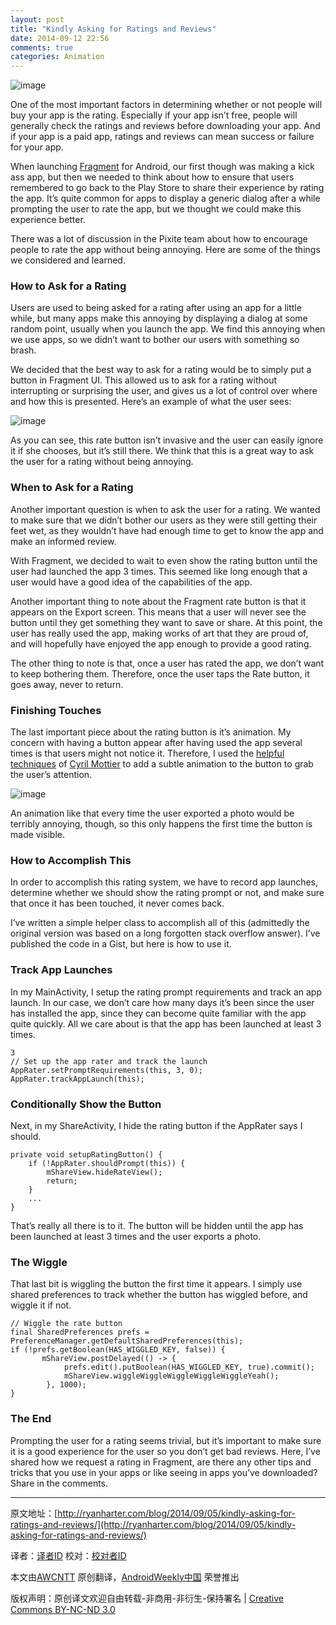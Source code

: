 ```yaml
---
layout: post
title: "Kindly Asking for Ratings and Reviews"
date: 2014-09-12 22:56
comments: true
categories: Animation
---
```


![image](http://ryanharter.com/images/posts/kindly-asking-for-ratings/fragment_ratings.png)

One of the most important factors in determining whether or not people will buy your app is the rating. Especially if your app isn’t free, people will generally check the ratings and reviews before downloading your app. And if your app is a paid app, ratings and reviews can mean success or failure for your app.

When launching [Fragment](http://fragmentapp.com/) for Android, our first though was making a kick ass app, but then we needed to think about how to ensure that users remembered to go back to the Play Store to share their experience by rating the app. It’s quite common for apps to display a generic dialog after a while prompting the user to rate the app, but we thought we could make this experience better.

There was a lot of discussion in the Pixite team about how to encourage people to rate the app without being annoying. Here are some of the things we considered and learned.

### How to Ask for a Rating

Users are used to being asked for a rating after using an app for a little while, but many apps make this annoying by displaying a dialog at some random point, usually when you launch the app. We find this annoying when we use apps, so we didn’t want to bother our users with something so brash.

We decided that the best way to ask for a rating would be to simply put a button in Fragment UI. This allowed us to ask for a rating without interrupting or surprising the user, and gives us a lot of control over where and how this is presented. Here’s an example of what the user sees:

![image](http://ryanharter.com/images/posts/kindly-asking-for-ratings/rating.png)

As you can see, this rate button isn’t invasive and the user can easily ignore it if she chooses, but it’s still there. We think that this is a great way to ask the user for a rating without being annoying.

### When to Ask for a Rating

Another important question is when to ask the user for a rating. We wanted to make sure that we didn’t bother our users as they were still getting their feet wet, as they wouldn’t have had enough time to get to know the app and make an informed review.

With Fragment, we decided to wait to even show the rating button until the user had launched the app 3 times. This seemed like long enough that a user would have a good idea of the capabilities of the app.

Another important thing to note about the Fragment rate button is that it appears on the Export screen. This means that a user will never see the button until they get something they want to save or share. At this point, the user has really used the app, making works of art that they are proud of, and will hopefully have enjoyed the app enough to provide a good rating.

The other thing to note is that, once a user has rated the app, we don’t want to keep bothering them. Therefore, once the user taps the Rate button, it goes away, never to return.

### Finishing Touches

The last important piece about the rating button is it’s animation. My concern with having a button appear after having used the app several times is that users might not notice it. Therefore, I used the [helpful techniques](https://plus.google.com/+CyrilMottier/posts/FABaJhRMCuy) of [Cyril Mottier](http://cyrilmottier.com/) to add a subtle animation to the button to grab the user’s attention.

![image](http://ryanharter.com/images/posts/kindly-asking-for-ratings/rating-animation.gif)

An animation like that every time the user exported a photo would be terribly annoying, though, so this only happens the first time the button is made visible.

### How to Accomplish This

In order to accomplish this rating system, we have to record app launches, determine whether we should show the rating prompt or not, and make sure that once it has been touched, it never comes back.

I’ve written a simple helper class to accomplish all of this (admittedly the original version was based on a long forgotten stack overflow answer). I’ve published the code in a Gist, but here is how to use it.

### Track App Launches

In my MainActivity, I setup the rating prompt requirements and track an app launch. In our case, we don’t care how many days it’s been since the user has installed the app, since they can become quite familiar with the app quite quickly. All we care about is that the app has been launched at least 3 times.

```
3
// Set up the app rater and track the launch
AppRater.setPromptRequirements(this, 3, 0);
AppRater.trackAppLaunch(this);
```

### Conditionally Show the Button

Next, in my ShareActivity, I hide the rating button if the AppRater says I should.

```
private void setupRatingButton() {
    if (!AppRater.shouldPrompt(this)) {
        mShareView.hideRateView();
        return;
    }
    ...
}
```

That’s really all there is to it. The button will be hidden until the app has been launched at least 3 times and the user exports a photo.

### The Wiggle

That last bit is wiggling the button the first time it appears. I simply use shared preferences to track whether the button has wiggled before, and wiggle it if not.

```
// Wiggle the rate button
final SharedPreferences prefs = PreferenceManager.getDefaultSharedPreferences(this);
if (!prefs.getBoolean(HAS_WIGGLED_KEY, false)) {
       mShareView.postDelayed(() -> {
            prefs.edit().putBoolean(HAS_WIGGLED_KEY, true).commit();
            mShareView.wiggleWiggleWiggleWiggleWiggleYeah();
        }, 1000);
}
```

### The End

Prompting the user for a rating seems trivial, but it’s important to make sure it is a good experience for the user so you don’t get bad reviews. Here, I’ve shared how we request a rating in Fragment, are there any other tips and tricks that you use in your apps or like seeing in apps you’ve downloaded? Share in the comments.

---


原文地址：[http://ryanharter.com/blog/2014/09/05/kindly-asking-for-ratings-and-reviews/](http://ryanharter.com/blog/2014/09/05/kindly-asking-for-ratings-and-reviews/)

译者：[译者ID](https://github.com/译者ID) 校对：[校对者ID](https://github.com/校对者ID)

本文由[AWCNTT](https://github.com/AWCNTT) 原创翻译，[AndroidWeekly中国](http://www.androidweekly.cn/) 荣誉推出

版权声明：原创译文欢迎自由转载-非商用-非衍生-保持署名 | [Creative Commons BY-NC-ND 3.0](http://creativecommons.org/licenses/by-nc-nd/3.0/deed.zh)